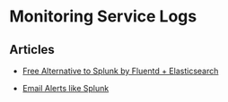 # Monitoring Service Logs


Articles
--------

-   [Free Alternative to Splunk by Fluentd +
    Elasticsearch](/articles/free-alternative-to-splunk-by-fluentd)


-   [Email Alerts like
    Splunk](/articles//articles/splunk-like-grep-and-alert-email.md)

